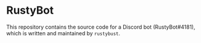 # RustyBot
This repository contains the source code for a Discord bot (RustyBot#4181), which is written and maintained by `rustybust`.
